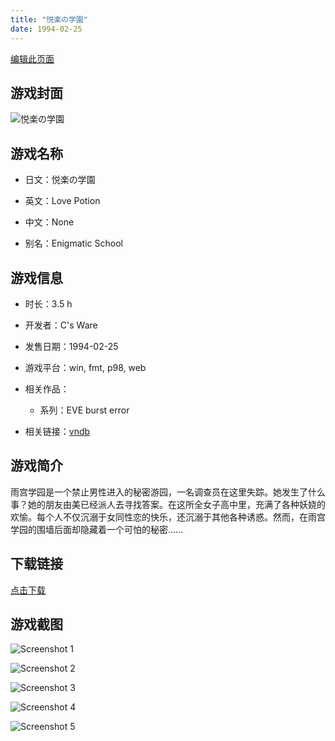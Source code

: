 ```yaml
---
title: "悦楽の学園"
date: 1994-02-25
---
```

[编辑此页面](https://github.com/ACG-3/ADV3-source/blob/main/source/_posts/%E6%82%A6%E6%A5%BD%E3%81%AE%E5%AD%A6%E5%9C%92.md)

## 游戏封面

![悦楽の学園](https%3A//pan.timero.xyz/onedrive/img_lib_001/%E6%82%A6%E6%A5%BD%E3%81%AE%E5%AD%A6%E5%9C%92_cover.avif)


## 游戏名称

- 日文：悦楽の学園
- 英文：Love Potion
- 中文：None

- 别名：Enigmatic School


## 游戏信息

- 时长：3.5 h
- 开发者：C's Ware
- 发售日期：1994-02-25
- 游戏平台：win, fmt, p98, web
- 相关作品：
   - 系列：EVE burst error

- 相关链接：[vndb](https://vndb.org/v740)


## 游戏简介

雨宫学园是一个禁止男性进入的秘密游园，一名调查员在这里失踪。她发生了什么事？她的朋友由美已经派人去寻找答案。在这所全女子高中里，充满了各种妖娆的欢愉。每个人不仅沉溺于女同性恋的快乐，还沉溺于其他各种诱惑。然而，在雨宫学园的围墙后面却隐藏着一个可怕的秘密......




## 下载链接

[点击下载](https://pan.timero.xyz/onedrive/adv_lib_001/%E6%82%A6%E6%A5%BD%E3%81%AE%E5%AD%A6%E5%9C%92)


## 游戏截图


![Screenshot 1](https%3A//pan.timero.xyz/onedrive/img_lib_001/%E6%82%A6%E6%A5%BD%E3%81%AE%E5%AD%A6%E5%9C%92_Screenshot_1.avif)

![Screenshot 2](https%3A//pan.timero.xyz/onedrive/img_lib_001/%E6%82%A6%E6%A5%BD%E3%81%AE%E5%AD%A6%E5%9C%92_Screenshot_2.avif)

![Screenshot 3](https%3A//pan.timero.xyz/onedrive/img_lib_001/%E6%82%A6%E6%A5%BD%E3%81%AE%E5%AD%A6%E5%9C%92_Screenshot_3.avif)

![Screenshot 4](https%3A//pan.timero.xyz/onedrive/img_lib_001/%E6%82%A6%E6%A5%BD%E3%81%AE%E5%AD%A6%E5%9C%92_Screenshot_4.avif)

![Screenshot 5](https%3A//pan.timero.xyz/onedrive/img_lib_001/%E6%82%A6%E6%A5%BD%E3%81%AE%E5%AD%A6%E5%9C%92_Screenshot_5.avif)

